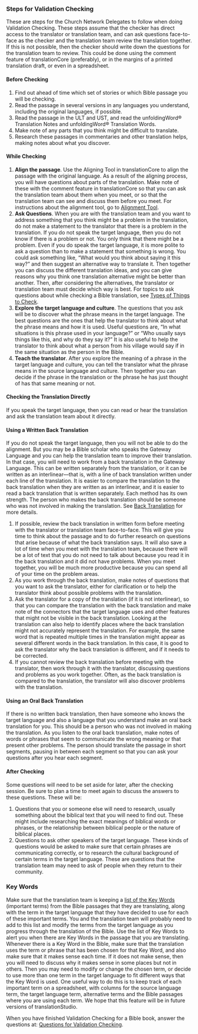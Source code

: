 

### Steps for Validation Checking

These are steps for the Church Network Delegates to follow when doing Validation Checking. These steps assume that the checker has direct access to the translator or translation team, and can ask questions face-to-face as the checker and the translation team review the translation together. If this is not possible, then the checker should write down the questions for the translation team to review. This could be done using the comment feature of translationCore (preferably), or in the margins of a printed translation draft, or even in a spreadsheet.

#### Before Checking

1. Find out ahead of time which set of stories or which Bible passage you will be checking.
1. Read the passage in several versions in any languages you understand, including the original languages, if possible.
1. Read the passage in the ULT and UST, and read the unfoldingWord® Translation Notes and unfoldingWord® Translation Words.
1. Make note of any parts that you think might be difficult to translate.
1. Research these passages in commentaries and other translation helps, making notes about what you discover.

#### While Checking

1. **Align the passage**. Use the Aligning Tool in translationCore to align the passage with the original language. As a result of the aligning process, you will have questions about parts of the translation. Make note of these with the comment feature in translationCore so that you can ask the translation team about them when you meet, or so that the translation team can see and discuss them before you meet. For instructions about the alignment tool, go to [Alignment Tool](../alignment-tool/01.md). 
1. **Ask Questions**. When you are with the translation team and you want to address something that you think might be a problem in the translation, do not make a statement to the translator that there is a problem in the translation. If you do not speak the target language, then you do not know if there is a problem or not. You only think that there might be a problem. Even if you do speak the target language, it is more polite to ask a question than to make a statement that something is wrong. You could ask something like, “What would you think about saying it this way?” and then suggest an alternative way to translate it. Then together you can discuss the different translation ideas, and you can give reasons why you think one translation alternative might be better than another. Then, after considering the alternatives, the translator or translation team must decide which way is best. For topics to ask questions about while checking a Bible translation, see [Types of Things to Check](../vol2-things-to-check/01.md). 
1. **Explore the target language and culture**.  The questions that you ask will be to discover what the phrase means in the target language. The best questions are the ones that help the translator to think about what the phrase means and how it is used. Useful questions are, “In what situations is this phrase used in your language?” or “Who usually says things like this, and why do they say it?” It is also useful to help the translator to think about what a person from his village would say if in the same situation as the person in the Bible.
1. **Teach the translator**. After you explore the meaning of a phrase in the target language and culture, you can tell the translator what the phrase means in the source language and culture. Then together you can decide if the phrase in the translation or the phrase he has just thought of has that same meaning or not.

#### Checking the Translation Directly

If you speak the target language, then you can read or hear the translation and ask the translation team about it directly.

#### Using a Written Back Translation

If you do not speak the target language, then you will not be able to do the alignment. But you may be a Bible scholar who speaks the Gateway Language and you can help the translation team to improve their translation. In that case, you will need to work from a back translation in the Gateway Language. This can be written separately from the translation, or it can be written as an interlinear––that is, with a line of back translation written under each line of the translation. It is easier to compare the translation to the back translation when they are written as an interlinear, and it is easier to read a back translation that is written separately. Each method has its own strength. The person who makes the back translation should be someone who was not involved in making the translation. See [Back Translation](../vol2-backtranslation/01.md) for more details.

1. If possible, review the back translation in written form before meeting with the translator or translation team face-to-face. This will give you time to think about the passage and to do further research on questions that arise because of what the back translation says. It will also save a lot of time when you meet with the translation team, because there will be a lot of text that you do not need to talk about because you read it in the back translation and it did not have problems. When you meet together, you will be much more productive because you can spend all of your time on the problem areas.
1. As you work through the back translation, make notes of questions that you want to ask the translator, either for clarification or to help the translator think about possible problems with the translation.
1. Ask the translator for a copy of the translation (if it is not interlinear), so that you can compare the translation with the back translation and make note of the connectors that the target language uses and other features that might not be visible in the back translation. Looking at the translation can also help to identify places where the back translation might not accurately represent the translation. For example, the same word that is repeated multiple times in the translation might appear as several different words in the back translation. In this case, it is good to ask the translator why the back translation is different, and if it needs to be corrected.
1. If you cannot review the back translation before meeting with the translator, then work through it with the translator, discussing questions and problems as you work together. Often, as the back translation is compared to the translation, the translator will also discover problems with the translation.

#### Using an Oral Back Translation

If there is no written back translation, then have someone who knows the target language and also a language that you understand make an oral back translation for you. This should be a person who was not involved in making the translation. As you listen to the oral back translation, make notes of words or phrases that seem to communicate the wrong meaning or that present other problems. The person should translate the passage in short segments, pausing in between each segment so that you can ask your questions after you hear each segment.

#### After Checking

Some questions will need to be set aside for later, after the checking session. Be sure to plan a time to meet again to discuss the answers to these questions. These will be:

1. Questions that you or someone else will need to research, usually something about the biblical text that you will need to find out. These might include researching the exact meanings of biblical words or phrases, or the relationship between biblical people or the nature of biblical places.
1. Questions to ask other speakers of the target language. These kinds of questions would be asked to make sure that certain phrases are communicating correctly, or to research the cultural background of certain terms in the target language. These are questions that the translation team may need to ask of people when they return to their community.

### Key Words

Make sure that the translation team is keeping a [list of the Key Words](../../translate/translate-key-terms/01.md) (important terms) from the Bible passages that they are translating, along with the term in the target language that they have decided to use for each of these important terms. You and the translation team will probably need to add to this list and modify the terms from the target language as you progress through the translation of the Bible. Use the list of Key Words to alert you when there are Key Words in the passage that you are translating. Whenever there is a Key Word in the Bible, make sure that the translation uses the term or phrase that has been chosen for that Key Word, and also make sure that it makes sense each time. If it does not make sense, then you will need to discuss why it makes sense in some places but not in others. Then you may need to modify or change the chosen term, or decide to use more than one term in the target language to fit different ways that the Key Word is used. One useful way to do this is to keep track of each important term on a spreadsheet, with columns for the source language term, the target language term, alternative terms and the Bible passages where you are using each term. We hope that this feature will be in future versions of translationStudio.

When you have finished Validation Checking for a Bible book, answer the questions at: [Questions for Validation Checking](../level3-questions/01.md).